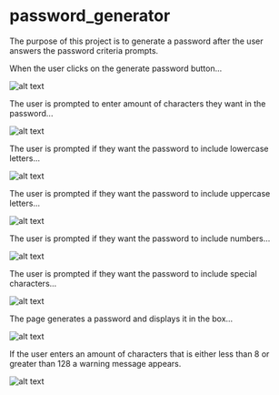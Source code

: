 # password_generator

The purpose of this project is to generate a password after the user answers the password criteria prompts.

When the user clicks on the generate password button...

![alt text]([http://https://github.com/zacfisher1990/password_generator/edit/main/screen1.png](https://github.com/zacfisher1990/password_generator/blob/main/screen1.png))

The user is prompted to enter amount of characters they want in the password...

![alt text](http://url/to/img.png)

The user is prompted if they want the password to include lowercase letters...

![alt text](http://url/to/img.png)

The user is prompted if they want the password to include uppercase letters...

![alt text](http://url/to/img.png)

The user is prompted if they want the password to include numbers...

![alt text](http://url/to/img.png)

The user is prompted if they want the password to include special characters...

![alt text](http://url/to/img.png)

The page generates a password and displays it in the box...

![alt text](http://url/to/img.png)

If the user enters an amount of characters that is either less than 8 or greater than 128 a warning message appears.

![alt text](http://url/to/img.png)
